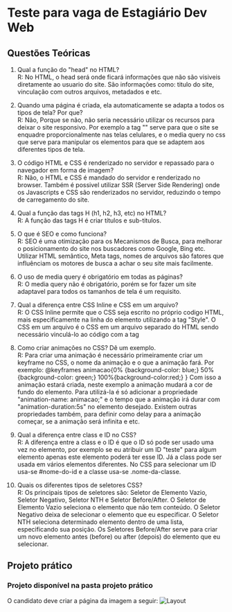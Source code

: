# Teste para vaga de Estagiário Dev Web

## Questões Teóricas

1. Qual a função do "head" no HTML?<br>
R: No HTML, o head será onde ficará informações que não são visiveis diretamente ao usuario do site. São informações como: titulo do site, vinculação com outros arquivos, metadados e etc.

2. Quando uma página é criada, ela automaticamente se adapta a todos os tipos de tela? Por que?<br>
R: Não, Porque se não, não seria necessário utilizar os recursos para deixar o site responsivo. Por exemplo a tag "<meta name="viewport" content="width=device-width, initial-scale=1.0">" serve para que o site se enquadre proporcionalmente nas telas celulares, e o media query no css que serve para manipular os elementos para que se adaptem aos diferentes tipos de tela.

3. O código HTML e CSS é renderizado no servidor e repassado para o navegador em forma de imagem?<br>
R: Não, o HTML e CSS é mandado do servidor e renderizado no browser. Também é possivel utilizar SSR (Server Side Rendering) onde os Javascripts e CSS são renderizados no servidor, reduzindo o tempo de carregamento do site.

4. Qual a função das tags H (h1, h2, h3, etc) no HTML?<br>
R: A função das tags H é criar títulos e sub-titulos.

5. O que é SEO e como funciona?<br>
R: SEO é uma otimização para os Mecanismos de Busca, para melhorar o posicionamento do site nos buscadores como Google, Bing etc. Utilizar HTML semântico, Meta tags, nomes de arquivos são fatores que influênciam os motores de busca a achar o seu site mais facilmente.

6. O uso de media query é obrigatório em todas as páginas?<br>
R: O media query não é obrigatório, porém se for fazer um site adaptavel para todos os tamanhos de tela é um requisito.

7. Qual a diferença entre CSS Inline e CSS em um arquivo?<br>
R: O CSS Inline permite que o CSS seja escrito no próprio codigo HTML, mais especificamente na linha do elemento utilizando a tag "Style".
O CSS em um arquivo é o CSS em um arquivo separado do HTML sendo necessário vinculá-lo ao código com a tag <link>

8. Como criar animações no CSS? Dê um exemplo.<br>
R: Para criar uma animação é necessário primeiramente criar um keyframe no CSS, o nome da animação e o que a animação fará.
Por exemplo: @keyframes animacao{0% {background-color: blue;} 50%{background-color: green;} 100%{background-color:red;} }
Com isso a animação estará criada, neste exemplo a animação mudará a cor de fundo do elemento.
Para utilizá-la é só adicionar a propriedade "animation-name: animacao;" e o tempo que a animação irá durar com "animation-duration:5s" no elemento desejado.
Existem outras propriedades também, para definir como delay para a animação começar, se a animação será infinita e etc.

9. Qual a diferença entre class e ID no CSS?<br>
R: A diferença entre a class e o ID é que o ID só pode ser usado uma vez no elemento, por exemplo se eu atribuir um ID "teste" para algum elemento apenas este elemento poderá ter esse ID. Já a class pode ser usada em vários elementos diferentes.
No CSS para selecionar um ID usa-se #nome-do-id e a classe usa-se .nome-da-classe.


10. Quais os diferentes tipos de seletores CSS?<br>
R: Os principais tipos de seletores são: Seletor de Elemento Vazio, Seletor Negativo, Seletor NTH e Seletor Before/After.
O Seletor de Elemento Vazio seleciona o elemento que não tem conteúdo.
O Seletor Negativo deixa de selecionar o elemento que eu especificar.
O Seletor NTH seleciona determinado elemento dentro de uma lista, especificando sua posição.
Os Seletores Before/After serve para criar um novo elemento antes (before) ou after (depois) do elemento que eu selecionar.

## Projeto prático
### Projeto disponível na pasta <b>projeto prático</b><br>
O candidato deve criar a página da imagem a seguir:
![Layout](https://i.ibb.co/Bydq2FZ/screencapture-spotify-br-2022-05-10-15-13-17.png)

